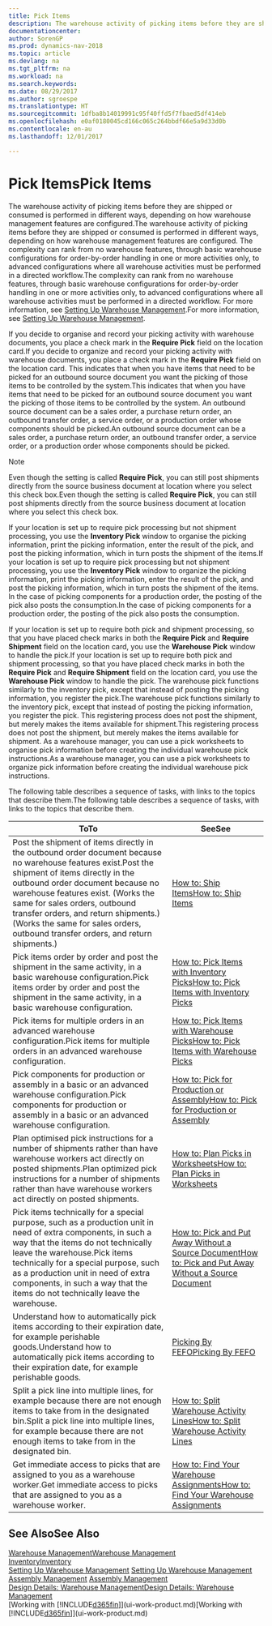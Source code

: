 ```yaml
---
title: Pick Items
description: The warehouse activity of picking items before they are shipped or consumed is performed in different ways, depending on how warehouse management features are configured. The [setup](../configure-warehouse-processes.md) complexity can rank from no warehouse features, through basic warehouse configurations for order-by-order handling in one or more activities only, to advanced configurations where all warehouse activities must be performed in a directed workflow.
documentationcenter: 
author: SorenGP
ms.prod: dynamics-nav-2018
ms.topic: article
ms.devlang: na
ms.tgt_pltfrm: na
ms.workload: na
ms.search.keywords: 
ms.date: 08/29/2017
ms.author: sgroespe
ms.translationtype: HT
ms.sourcegitcommit: 1dfba8b14019991c95f40ffd5f7fbaed5df414eb
ms.openlocfilehash: e0af0180045cd166c065c264bbdf66e5a9d33d0b
ms.contentlocale: en-au
ms.lasthandoff: 12/01/2017

---
```

# <a name="pick-items"></a><span data-ttu-id="f3da9-104">Pick Items</span><span class="sxs-lookup"><span data-stu-id="f3da9-104">Pick Items</span></span>
<span data-ttu-id="f3da9-105">The warehouse activity of picking items before they are shipped or consumed is performed in different ways, depending on how warehouse management features are configured.</span><span class="sxs-lookup"><span data-stu-id="f3da9-105">The warehouse activity of picking items before they are shipped or consumed is performed in different ways, depending on how warehouse management features are configured.</span></span> <span data-ttu-id="f3da9-106">The complexity can rank from no warehouse features, through basic warehouse configurations for order-by-order handling in one or more activities only, to advanced configurations where all warehouse activities must be performed in a directed workflow.</span><span class="sxs-lookup"><span data-stu-id="f3da9-106">The complexity can rank from no warehouse features, through basic warehouse configurations for order-by-order handling in one or more activities only, to advanced configurations where all warehouse activities must be performed in a directed workflow.</span></span> <span data-ttu-id="f3da9-107">For more information, see [Setting Up Warehouse Management](warehouse-setup-warehouse.md).</span><span class="sxs-lookup"><span data-stu-id="f3da9-107">For more information, see [Setting Up Warehouse Management](warehouse-setup-warehouse.md).</span></span>

<span data-ttu-id="f3da9-108">If you decide to organise and record your picking activity with warehouse documents, you place a check mark in the **Require Pick** field on the location card.</span><span class="sxs-lookup"><span data-stu-id="f3da9-108">If you decide to organize and record your picking activity with warehouse documents, you place a check mark in the **Require Pick** field on the location card.</span></span> <span data-ttu-id="f3da9-109">This indicates that when you have items that need to be picked for an outbound source document you want the picking of those items to be controlled by the system.</span><span class="sxs-lookup"><span data-stu-id="f3da9-109">This indicates that when you have items that need to be picked for an outbound source document you want the picking of those items to be controlled by the system.</span></span> <span data-ttu-id="f3da9-110">An outbound source document can be a sales order, a purchase return order, an outbound transfer order, a service order, or a production order whose components should be picked.</span><span class="sxs-lookup"><span data-stu-id="f3da9-110">An outbound source document can be a sales order, a purchase return order, an outbound transfer order, a service order, or a production order whose components should be picked.</span></span>

> [!NOTE]
> <span data-ttu-id="f3da9-111">Even though the setting is called **Require Pick**, you can still post shipments directly from the source business document at location where you select this check box.</span><span class="sxs-lookup"><span data-stu-id="f3da9-111">Even though the setting is called **Require Pick**, you can still post shipments directly from the source business document at location where you select this check box.</span></span>

<span data-ttu-id="f3da9-112">If your location is set up to require pick processing but not shipment processing, you use the **Inventory Pick** window to organise the picking information, print the picking information, enter the result of the pick, and post the picking information, which in turn posts the shipment of the items.</span><span class="sxs-lookup"><span data-stu-id="f3da9-112">If your location is set up to require pick processing but not shipment processing, you use the **Inventory Pick** window to organize the picking information, print the picking information, enter the result of the pick, and post the picking information, which in turn posts the shipment of the items.</span></span> <span data-ttu-id="f3da9-113">In the case of picking components for a production order, the posting of the pick also posts the consumption.</span><span class="sxs-lookup"><span data-stu-id="f3da9-113">In the case of picking components for a production order, the posting of the pick also posts the consumption.</span></span>

<span data-ttu-id="f3da9-114">If your location is set up to require both pick and shipment processing, so that you have placed check marks in both the **Require Pick** and **Require Shipment** field on the location card, you use the **Warehouse Pick** window to handle the pick.</span><span class="sxs-lookup"><span data-stu-id="f3da9-114">If your location is set up to require both pick and shipment processing, so that you have placed check marks in both the **Require Pick** and **Require Shipment** field on the location card, you use the **Warehouse Pick** window to handle the pick.</span></span> <span data-ttu-id="f3da9-115">The warehouse pick functions similarly to the inventory pick, except that instead of posting the picking information, you register the pick.</span><span class="sxs-lookup"><span data-stu-id="f3da9-115">The warehouse pick functions similarly to the inventory pick, except that instead of posting the picking information, you register the pick.</span></span> <span data-ttu-id="f3da9-116">This registering process does not post the shipment, but merely makes the items available for shipment.</span><span class="sxs-lookup"><span data-stu-id="f3da9-116">This registering process does not post the shipment, but merely makes the items available for shipment.</span></span> <span data-ttu-id="f3da9-117">As a warehouse manager, you can use a pick worksheets to organise pick information before creating the individual warehouse pick instructions.</span><span class="sxs-lookup"><span data-stu-id="f3da9-117">As a warehouse manager, you can use a pick worksheets to organize pick information before creating the individual warehouse pick instructions.</span></span>

<span data-ttu-id="f3da9-118">The following table describes a sequence of tasks, with links to the topics that describe them.</span><span class="sxs-lookup"><span data-stu-id="f3da9-118">The following table describes a sequence of tasks, with links to the topics that describe them.</span></span>   

|<span data-ttu-id="f3da9-119">**To**</span><span class="sxs-lookup"><span data-stu-id="f3da9-119">**To**</span></span>|<span data-ttu-id="f3da9-120">**See**</span><span class="sxs-lookup"><span data-stu-id="f3da9-120">**See**</span></span>|
|------------|-------------|  
|<span data-ttu-id="f3da9-121">Post the shipment of items directly in the outbound order document because no warehouse features exist.</span><span class="sxs-lookup"><span data-stu-id="f3da9-121">Post the shipment of items directly in the outbound order document because no warehouse features exist.</span></span> <span data-ttu-id="f3da9-122">(Works the same for sales orders, outbound transfer orders, and return shipments.)</span><span class="sxs-lookup"><span data-stu-id="f3da9-122">(Works the same for sales orders, outbound transfer orders, and return shipments.)</span></span>|[<span data-ttu-id="f3da9-123">How to: Ship Items</span><span class="sxs-lookup"><span data-stu-id="f3da9-123">How to: Ship Items</span></span>](warehouse-how-ship-items.md)|  
|<span data-ttu-id="f3da9-124">Pick items order by order and post the shipment in the same activity, in a basic warehouse configuration.</span><span class="sxs-lookup"><span data-stu-id="f3da9-124">Pick items order by order and post the shipment in the same activity, in a basic warehouse configuration.</span></span>|[<span data-ttu-id="f3da9-125">How to: Pick Items with Inventory Picks</span><span class="sxs-lookup"><span data-stu-id="f3da9-125">How to: Pick Items with Inventory Picks</span></span>](warehouse-how-to-pick-items-with-inventory-picks.md)|
|<span data-ttu-id="f3da9-126">Pick items for multiple orders in an advanced warehouse configuration.</span><span class="sxs-lookup"><span data-stu-id="f3da9-126">Pick items for multiple orders in an advanced warehouse configuration.</span></span>|[<span data-ttu-id="f3da9-127">How to: Pick Items with Warehouse Picks</span><span class="sxs-lookup"><span data-stu-id="f3da9-127">How to: Pick Items with Warehouse Picks</span></span>](warehouse-how-to-pick-items-for-warehouse-shipment.md)|  
|<span data-ttu-id="f3da9-128">Pick components for production or assembly in a basic or an advanced warehouse configuration.</span><span class="sxs-lookup"><span data-stu-id="f3da9-128">Pick components for production or assembly in a basic or an advanced warehouse configuration.</span></span>|[<span data-ttu-id="f3da9-129">How to: Pick for Production or Assembly</span><span class="sxs-lookup"><span data-stu-id="f3da9-129">How to: Pick for Production or Assembly</span></span>](warehouse-how-to-pick-for-production.md)|  
|<span data-ttu-id="f3da9-130">Plan optimised pick instructions for a number of shipments rather than have warehouse workers act directly on posted shipments.</span><span class="sxs-lookup"><span data-stu-id="f3da9-130">Plan optimized pick instructions for a number of shipments rather than have warehouse workers act directly on posted shipments.</span></span>|[<span data-ttu-id="f3da9-131">How to: Plan Picks in Worksheets</span><span class="sxs-lookup"><span data-stu-id="f3da9-131">How to: Plan Picks in Worksheets</span></span>](warehouse-how-to-plan-picks-in-worksheets.md)|  
|<span data-ttu-id="f3da9-132">Pick items technically for a special purpose, such as a production unit in need of extra components, in such a way that the items do not technically leave the warehouse.</span><span class="sxs-lookup"><span data-stu-id="f3da9-132">Pick items technically for a special purpose, such as a production unit in need of extra components, in such a way that the items do not technically leave the warehouse.</span></span>|[<span data-ttu-id="f3da9-133">How to: Pick and Put Away Without a Source Document</span><span class="sxs-lookup"><span data-stu-id="f3da9-133">How to: Pick and Put Away Without a Source Document</span></span>](warehouse-how-to-create-put-aways-from-internal-put-aways.md)|
|<span data-ttu-id="f3da9-134">Understand how to automatically pick items according to their expiration date, for example perishable goods.</span><span class="sxs-lookup"><span data-stu-id="f3da9-134">Understand how to automatically pick items according to their expiration date, for example perishable goods.</span></span>|[<span data-ttu-id="f3da9-135">Picking By FEFO</span><span class="sxs-lookup"><span data-stu-id="f3da9-135">Picking By FEFO</span></span>](warehouse-picking-by-fefo.md)|
|<span data-ttu-id="f3da9-136">Split a pick line into multiple lines, for example because there are not enough items to take from in the designated bin.</span><span class="sxs-lookup"><span data-stu-id="f3da9-136">Split a pick line into multiple lines, for example because there are not enough items to take from in the designated bin.</span></span>|[<span data-ttu-id="f3da9-137">How to: Split Warehouse Activity Lines</span><span class="sxs-lookup"><span data-stu-id="f3da9-137">How to: Split Warehouse Activity Lines</span></span>](warehouse-how-to-split-warehouse-activity-lines.md)|
|<span data-ttu-id="f3da9-138">Get immediate access to picks that are assigned to you as a warehouse worker.</span><span class="sxs-lookup"><span data-stu-id="f3da9-138">Get immediate access to picks that are assigned to you as a warehouse worker.</span></span>|[<span data-ttu-id="f3da9-139">How to: Find Your Warehouse Assignments</span><span class="sxs-lookup"><span data-stu-id="f3da9-139">How to: Find Your Warehouse Assignments</span></span>](warehouse-how-to-find-your-warehouse-assignments.md)|  

## <a name="see-also"></a><span data-ttu-id="f3da9-140">See Also</span><span class="sxs-lookup"><span data-stu-id="f3da9-140">See Also</span></span>  
[<span data-ttu-id="f3da9-141">Warehouse Management</span><span class="sxs-lookup"><span data-stu-id="f3da9-141">Warehouse Management</span></span>](warehouse-manage-warehouse.md)  
[<span data-ttu-id="f3da9-142">Inventory</span><span class="sxs-lookup"><span data-stu-id="f3da9-142">Inventory</span></span>](inventory-manage-inventory.md)  
<span data-ttu-id="f3da9-143">[Setting Up Warehouse Management](warehouse-setup-warehouse.md)   </span><span class="sxs-lookup"><span data-stu-id="f3da9-143">[Setting Up Warehouse Management](warehouse-setup-warehouse.md)   </span></span>  
<span data-ttu-id="f3da9-144">[Assembly Management](assembly-assemble-items.md)  </span><span class="sxs-lookup"><span data-stu-id="f3da9-144">[Assembly Management](assembly-assemble-items.md)  </span></span>  
[<span data-ttu-id="f3da9-145">Design Details: Warehouse Management</span><span class="sxs-lookup"><span data-stu-id="f3da9-145">Design Details: Warehouse Management</span></span>](design-details-warehouse-management.md)  
<span data-ttu-id="f3da9-146">[Working with [!INCLUDE[d365fin](includes/d365fin_md.md)]](ui-work-product.md)</span><span class="sxs-lookup"><span data-stu-id="f3da9-146">[Working with [!INCLUDE[d365fin](includes/d365fin_md.md)]](ui-work-product.md)</span></span>

